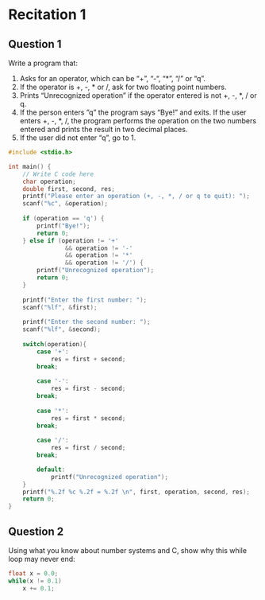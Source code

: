 
# Recitation 1 #
## Question 1 ##

Write a program that:
1. Asks for an operator, which can be “+”, “-“, “*”, “/” or “q”. 
2. If the operator is +, -, * or /, ask for two floating point numbers. 
3. Prints “Unrecognized operation” if the operator entered is not +, -, *, / or q. 
4. If the person enters ”q” the program says “Bye!” and exits. If the user enters +, -, *, /, the program performs the operation on the two numbers entered and prints the result in two decimal places.
5. If the user did not enter “q”, go to 1.

```C
#include <stdio.h>

int main() {
    // Write C code here
    char operation;
    double first, second, res;
    printf("Please enter an operation (+, -, *, / or q to quit): ");
    scanf("%c", &operation);
    
    if (operation == 'q') {
        printf("Bye!");
        return 0;
    } else if (operation != '+' 
			    && operation != '-' 
			    && operation != '*' 
			    && operation != '/') {
        printf("Unrecognized operation");
        return 0;
    }
    
    printf("Enter the first number: ");
    scanf("%lf", &first);
    
    printf("Enter the second number: ");
    scanf("%lf", &second);
    
    switch(operation){    
        case '+':    
            res = first + second; 
        break;   
         
        case '-':    
            res = first - second;    
        break;
         
        case '*':    
            res = first * second;    
        break; 
        
        case '/':    
            res = first / second;   
        break; 

        default:     
            printf("Unrecognized operation");
    }    
    printf("%.2f %c %.2f = %.2f \n", first, operation, second, res);
    return 0;
}
```

## Question 2 ##

Using what you know about number systems and C, show why this while loop may never end:

```C
float x = 0.0; 
while(x != 0.1) 
	x += 0.1;
```

